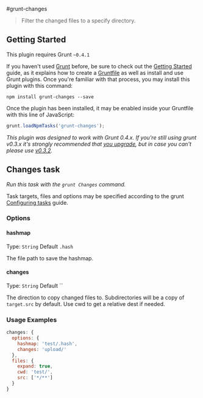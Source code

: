 #grunt-changes

> Filter the changed files to a specify directory.

## Getting Started
This plugin requires Grunt `~0.4.1`

If you haven't used [Grunt](http://gruntjs.com/) before, be sure to check out the [Getting Started](http://gruntjs.com/getting-started) guide, as it explains how to create a [Gruntfile](http://gruntjs.com/sample-gruntfile) as well as install and use Grunt plugins. Once you're familiar with that process, you may install this plugin with this command:

```shell
npm install grunt-changes --save
```

Once the plugin has been installed, it may be enabled inside your Gruntfile with this line of JavaScript:

```js
grunt.loadNpmTasks('grunt-changes');
```

*This plugin was designed to work with Grunt 0.4.x. If you're still using grunt v0.3.x it's strongly recommended that [you upgrade](http://gruntjs.com/upgrading-from-0.3-to-0.4), but in case you can't please use [v0.3.2](https://github.com/gruntjs/grunt-contrib-copy/tree/grunt-0.3-stable).*




## Changes task
_Run this task with the `grunt Changes` command._

Task targets, files and options may be specified according to the grunt [Configuring tasks](http://gruntjs.com/configuring-tasks) guide.
### Options

#### hashmap
Type: `String` Default `.hash`

The file path to save the hashmap.

#### changes
Type: `String` Default ``

The direction to copy changed files to.
Subdirectories will be a copy of `target.src` by default. Use cwd to get a relative dest if needed.

### Usage Examples

```js
changes: {
  options: {
	hashmap: 'test/.hash',
	changes: 'upload/'
  },
  files: {
	expand: true,
	cwd: 'test/',
	src: ['*/**']
  }
}
```